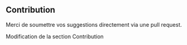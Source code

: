## Contribution
Merci de soumettre vos suggestions directement via une pull request.

Modification de la section Contribution
